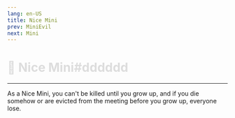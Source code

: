 ```yaml
---
lang: en-US
title: Nice Mini
prev: MiniEvil
next: Mini
---
```


# <font color="#dddddd">🐁 <b>Nice Mini#dddddd</b></font> <Badge text="Basic" type="tip" vertical="middle"/>
---

As a Nice Mini, you can't be killed until you grow up, and if you die somehow or are evicted from the meeting before you grow up, everyone lose.